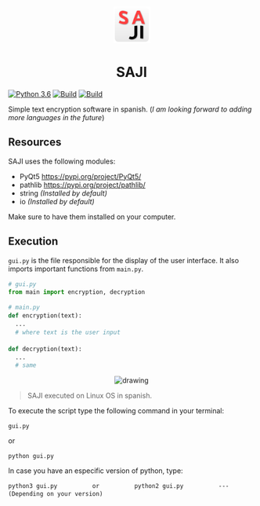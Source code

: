 <p align="center">
  <img src="https://raw.githubusercontent.com/ErtonDev/SAJI_Encryption/main/resources/logo.png" alt="drawing" width="75"/>
  <h1 align="center">SAJI</h1>
</p>

[![Python 3.6](https://img.shields.io/badge/python-3.9-yellow.svg)](https://www.python.org/)
[![Build](https://img.shields.io/badge/Supported_OS-Linux-orange.svg)]()
[![Build](https://img.shields.io/badge/Supported_OS-Windows-orange.svg)]()

Simple text encryption software in spanish. (*I am looking forward to adding more languages in the future*)

## Resources
SAJI uses the following modules:
 - PyQt5 https://pypi.org/project/PyQt5/
 - pathlib https://pypi.org/project/pathlib/
 - string *(Installed by default)*
 - io *(Installed by default)*

Make sure to have them installed on your computer.

## Execution
`gui.py` is the file responsible for the display of the user interface. It also imports important functions from `main.py`.
```python
# gui.py
from main import encryption, decryption
```

```python
# main.py
def encryption(text):
  ...
  # where text is the user input
  
def decryption(text):
  ...
  # same
```

<p align="center">
  <img src="https://raw.githubusercontent.com/ErtonDev/SAJI_Encryption/main/resources/Encriptación SAJI_001.png" alt="drawing"/>
</p>

> SAJI executed on Linux OS in spanish.

To execute the script type the following command in your terminal:
```
gui.py
```
or
```
python gui.py
```
In case you have an especific version of python, type:
```
python3 gui.py          or          python2 gui.py          --- (Depending on your version)
```
